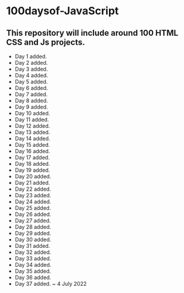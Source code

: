 #  100daysof-JavaScript 

## This repository will include around 100 HTML CSS and Js projects. 

* Day 1 added.
* Day 2 added.
* Day 3 added.
* Day 4 added.
* Day 5 added.
* Day 6 added.
* Day 7 added.
* Day 8 added.
* Day 9 added.
* Day 10 added.
* Day 11 added.
* Day 12 added.
* Day 13 added.
* Day 14 added.
* Day 15 added.
* Day 16 added.
* Day 17 added.
* Day 18 added.
* Day 19 added.
* Day 20 added.
* Day 21 added.
* Day 22 added.
* Day 23 added.
* Day 24 added.
* Day 25 added.
* Day 26 added.
* Day 27 added.
* Day 28 added.
* Day 29 added.
* Day 30 added.
* Day 31 added.
* Day 32 added.
* Day 33 added.
* Day 34 added.
* Day 35 added.
* Day 36 added.
* Day 37 added.  ~ 4 July 2022





